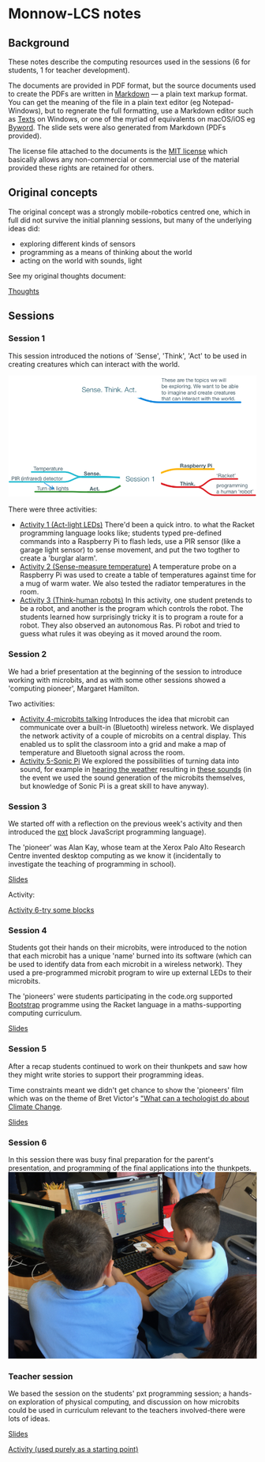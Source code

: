 # Monnow-LCS notes

## Background

These notes describe the computing resources used in the sessions (6 for students, 1 for teacher development).

The documents are provided in PDF format, but the source documents used to create the PDFs are written in [Markdown](https://daringfireball.net/projects/markdown/) — a plain text markup format. You can get the meaning of the file in a plain text editor (eg Notepad-Windows), but to regnerate the full formatting, use a Markdown editor such as [Texts](http://www.texts.io/features/) on Windows, or one of the myriad of equivalents on macOS/iOS eg [Byword](https://bywordapp.com).
The slide sets were also generated from Markdown (PDFs provided).

The license file attached to the documents is the [MIT license](https://choosealicense.com/licenses/mit/) which basically allows any non-commercial or commercial use of the material provided these rights are retained for others. 

## Original concepts

The original concept was a strongly mobile-robotics centred one, which in full did not survive the initial planning sessions, but many of the underlying ideas did:

- exploring different kinds of sensors
- programming as a means of thinking about the world
- acting on the world with sounds, light

See my original thoughts document:

[Thoughts](files/Paper-1.pdf)

## Sessions

### Session 1

This session introduced the notions of 'Sense', 'Think', 'Act' to be used in creating creatures which can interact with the world.

 ![](images/Session1-map.png)

There were three activities:

- [Activity 1 (Act-light LEDs)](session%201/Activitity%201-Sense,%20Act.pdf) There'd been a quick intro. to what the Racket programming language looks like; students typed pre-defined commands into a Raspberry Pi to flash leds, use a PIR sensor (like a garage light sensor) to sense movement, and put the two togther to create a 'burglar alarm'.
- [Activity 2 (Sense-measure temperature)](session%201/Activity%202%20(Sense%E2%80%94measure%20temperature).pdf) A temperature probe on a Raspberry Pi was used to create a table of temperatures against time for a mug of warm water. We also tested the radiator temperatures in the room.
- [Activity 3 (Think-human robots)](session%201/Activity%203%20(Think%E2%80%94human%20robots).pdf) In this activity, one student pretends to be a robot, and another is the program which controls the robot. The students learned how surprisingly tricky it is to program a route for a robot. They also observed an autonomous Ras. Pi robot and tried to guess what rules it was obeying as it moved around the room.

### Session 2

We had a brief presentation at the beginning of the session to introduce working with microbits, and as with some other sessions showed a 'computing pioneer', Margaret Hamilton.

Two activities:

- [Activity 4-microbits talking](session%202/Activity%204.pdf) Introduces the idea that microbit can communicate over a built-in (Bluetooth) wireless network. We displayed the network activity of a couple of microbits on a central display. This enabled us to split the classroom into a grid and make a map of temperature and Bluetooth signal across the room.
- [Activity 5-Sonic Pi](session%202/Activity%205.pdf) We explored the possibilities of turning data into sound, for example in [hearing the weather](http://somenotes.stevelloyd.net/notes/2014/06/23/hearing-the-weather-sonification-in-sonic-pi/) resulting in [these sounds](http://somenotes.stevelloyd.net/resources/temperature.mp3) (in the event we used the sound generation of the microbits themselves, but knowledge of Sonic Pi is a great skill to have anyway).

### Session 3

We started off with a reflection on the previous week's activity and then introduced the [pxt](https://pxt.microbit.org) block JavaScript programming language). 

The 'pioneer' was Alan Kay, whose team at the Xerox Palo Alto Research Centre invented desktop computing as we know it (incidentally to investigate the teaching of programming in school).

[Slides](session%203/session3-intro.pdf)

Activity:

[Activity 6-try some blocks](session%203/Activity%206.pdf)

### Session 4

Students got their hands on their microbits, were introduced to the notion that each microbit has a unique 'name' burned into its software (which can be used to identify data from each microbit in a wireless network). They used a pre-programmed microbit program to wire up external LEDs to their microbits.

The 'pioneers' were students participating in the code.org supported [Bootstrap](http://www.bootstrapworld.org) programme using the Racket language in a maths-supporting computing curriculum.
 

[Slides](session%204/session4-intro.pdf)

### Session 5

After a recap students continued to work on their thunkpets and saw how they might write stories to support their programming ideas.

Time constraints meant we didn't get chance to show the 'pioneers' film which was on the theme of Bret Victor's ["What can a techologist do about Climate Change](http://worrydream.com/#!/ClimateChange).

[Slides](session%205/session5-intro.pdf)

### Session 6

In this session there was busy final preparation for the parent's presentation, and programming of the final applications into the thunkpets. ![title](images/demo.jpg)

### Teacher session

We based the session on the students' pxt programming session; a hands-on exploration of physical computing, and discussion on how microbits could be used in curriculum relevant to the teachers involved-there were lots of ideas.

[Slides](session%207/session7-intro.pdf)


[Activity (used purely as a starting point)](session%207/Activity-programming%20microbit%20with%20pxt.pdf)